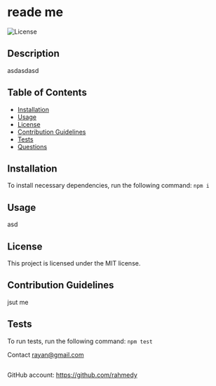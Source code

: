 # reade me 
      
    
![License](https://img.shields.io/badge/License-MIT-blue.svg)
## Description
asdasdasd
## Table of Contents
* [Installation](#installation)
* [Usage](#usage)
* [License](#license)
* [Contribution Guidelines](#contribution-guidelines)
* [Tests](#tests)
* [Questions](#questions)
## Installation
To install necessary dependencies, run the following command:
``` npm i ```
## Usage
asd
## License
This project is licensed under the MIT license.
## Contribution Guidelines
jsut me 
## Tests
To run tests, run the following command:
``` npm test ```


Contact rayan@gmail.com
##
GitHub account:  https://github.com/rahmedy
